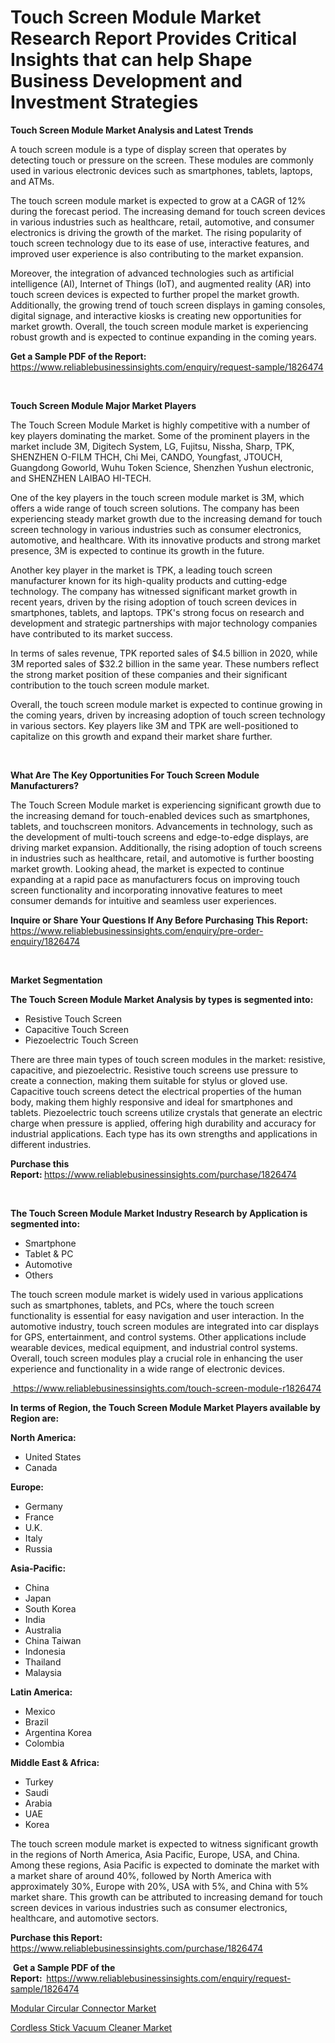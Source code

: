 <p><h1>Touch Screen Module Market Research Report Provides Critical Insights that can help Shape Business Development and Investment Strategies</h1></p><p><strong>Touch Screen Module Market Analysis and Latest Trends</strong></p>
<p><p>A touch screen module is a type of display screen that operates by detecting touch or pressure on the screen. These modules are commonly used in various electronic devices such as smartphones, tablets, laptops, and ATMs.</p><p>The touch screen module market is expected to grow at a CAGR of 12% during the forecast period. The increasing demand for touch screen devices in various industries such as healthcare, retail, automotive, and consumer electronics is driving the growth of the market. The rising popularity of touch screen technology due to its ease of use, interactive features, and improved user experience is also contributing to the market expansion.</p><p>Moreover, the integration of advanced technologies such as artificial intelligence (AI), Internet of Things (IoT), and augmented reality (AR) into touch screen devices is expected to further propel the market growth. Additionally, the growing trend of touch screen displays in gaming consoles, digital signage, and interactive kiosks is creating new opportunities for market growth. Overall, the touch screen module market is experiencing robust growth and is expected to continue expanding in the coming years.</p></p>
<p><strong>Get a Sample PDF of the Report:&nbsp;</strong> <a href="https://www.reliablebusinessinsights.com/enquiry/request-sample/1826474">https://www.reliablebusinessinsights.com/enquiry/request-sample/1826474</a></p>
<p>&nbsp;</p>
<p><strong>Touch Screen Module Major Market Players</strong></p>
<p><p>The Touch Screen Module Market is highly competitive with a number of key players dominating the market. Some of the prominent players in the market include 3M, Digitech System, LG, Fujitsu, Nissha, Sharp, TPK, SHENZHEN O-FILM THCH, Chi Mei, CANDO, Youngfast, JTOUCH, Guangdong Goworld, Wuhu Token Science, Shenzhen Yushun electronic, and SHENZHEN LAIBAO HI-TECH.</p><p>One of the key players in the touch screen module market is 3M, which offers a wide range of touch screen solutions. The company has been experiencing steady market growth due to the increasing demand for touch screen technology in various industries such as consumer electronics, automotive, and healthcare. With its innovative products and strong market presence, 3M is expected to continue its growth in the future.</p><p>Another key player in the market is TPK, a leading touch screen manufacturer known for its high-quality products and cutting-edge technology. The company has witnessed significant market growth in recent years, driven by the rising adoption of touch screen devices in smartphones, tablets, and laptops. TPK's strong focus on research and development and strategic partnerships with major technology companies have contributed to its market success.</p><p>In terms of sales revenue, TPK reported sales of $4.5 billion in 2020, while 3M reported sales of $32.2 billion in the same year. These numbers reflect the strong market position of these companies and their significant contribution to the touch screen module market.</p><p>Overall, the touch screen module market is expected to continue growing in the coming years, driven by increasing adoption of touch screen technology in various sectors. Key players like 3M and TPK are well-positioned to capitalize on this growth and expand their market share further.</p></p>
<p>&nbsp;</p>
<p><strong>What Are The Key Opportunities For Touch Screen Module Manufacturers?</strong></p>
<p><p>The Touch Screen Module market is experiencing significant growth due to the increasing demand for touch-enabled devices such as smartphones, tablets, and touchscreen monitors. Advancements in technology, such as the development of multi-touch screens and edge-to-edge displays, are driving market expansion. Additionally, the rising adoption of touch screens in industries such as healthcare, retail, and automotive is further boosting market growth. Looking ahead, the market is expected to continue expanding at a rapid pace as manufacturers focus on improving touch screen functionality and incorporating innovative features to meet consumer demands for intuitive and seamless user experiences.</p></p>
<p><strong>Inquire or Share Your Questions If Any Before Purchasing This Report:</strong> <a href="https://www.reliablebusinessinsights.com/enquiry/pre-order-enquiry/1826474">https://www.reliablebusinessinsights.com/enquiry/pre-order-enquiry/1826474</a></p>
<p>&nbsp;</p>
<p><strong>Market Segmentation</strong></p>
<p><strong>The Touch Screen Module Market Analysis by types is segmented into:</strong></p>
<p><ul><li>Resistive Touch Screen</li><li>Capacitive Touch Screen</li><li>Piezoelectric Touch Screen</li></ul></p>
<p><p>There are three main types of touch screen modules in the market: resistive, capacitive, and piezoelectric. Resistive touch screens use pressure to create a connection, making them suitable for stylus or gloved use. Capacitive touch screens detect the electrical properties of the human body, making them highly responsive and ideal for smartphones and tablets. Piezoelectric touch screens utilize crystals that generate an electric charge when pressure is applied, offering high durability and accuracy for industrial applications. Each type has its own strengths and applications in different industries.</p></p>
<p><strong>Purchase this Report:&nbsp;</strong><a href="https://www.reliablebusinessinsights.com/purchase/1826474">https://www.reliablebusinessinsights.com/purchase/1826474</a></p>
<p>&nbsp;</p>
<p><strong>The Touch Screen Module Market Industry Research by Application is segmented into:</strong></p>
<p><ul><li>Smartphone</li><li>Tablet & PC</li><li>Automotive</li><li>Others</li></ul></p>
<p><p>The touch screen module market is widely used in various applications such as smartphones, tablets, and PCs, where the touch screen functionality is essential for easy navigation and user interaction. In the automotive industry, touch screen modules are integrated into car displays for GPS, entertainment, and control systems. Other applications include wearable devices, medical equipment, and industrial control systems. Overall, touch screen modules play a crucial role in enhancing the user experience and functionality in a wide range of electronic devices.</p></p>
<p><a href="https://www.reliablebusinessinsights.com/touch-screen-module-r1826474">&nbsp;https://www.reliablebusinessinsights.com/touch-screen-module-r1826474</a></p>
<p><strong>In terms of Region, the Touch Screen Module Market Players available by Region are:</strong></p>
<p>
    <p> <strong> North America: </strong>
        <ul>
            <li>United States</li>
            <li>Canada</li>
        </ul>
        </p> 
    <p> <strong> Europe: </strong>
        <ul>
            <li>Germany</li>
            <li>France</li>
            <li>U.K.</li>
            <li>Italy</li>
            <li>Russia</li>
        </ul>
        </p> 
    <p> <strong> Asia-Pacific: </strong>
        <ul>
            <li>China</li>
            <li>Japan</li>
            <li>South Korea</li>
            <li>India</li>
            <li>Australia</li>
            <li>China Taiwan</li>
            <li>Indonesia</li>
            <li>Thailand</li>
            <li>Malaysia</li>
        </ul>
        </p> 
    <p> <strong> Latin America: </strong>
        <ul>
            <li>Mexico</li>
            <li>Brazil</li>
            <li>Argentina Korea</li>
            <li>Colombia</li>
        </ul>
        </p> 
    <p> <strong> Middle East & Africa: </strong>
        <ul>
            <li>Turkey</li>
            <li>Saudi</li>
            <li>Arabia</li>
            <li>UAE</li>
            <li>Korea</li>
        </ul>
    </p>
    </p>
<p><p>The touch screen module market is expected to witness significant growth in the regions of North America, Asia Pacific, Europe, USA, and China. Among these regions, Asia Pacific is expected to dominate the market with a market share of around 40%, followed by North America with approximately 30%, Europe with 20%, USA with 5%, and China with 5% market share. This growth can be attributed to increasing demand for touch screen devices in various industries such as consumer electronics, healthcare, and automotive sectors.</p></p>
<p><strong>Purchase this Report: </strong><a href="https://www.reliablebusinessinsights.com/purchase/1826474">https://www.reliablebusinessinsights.com/purchase/1826474</a></p>
<p>&nbsp;<strong>Get a Sample PDF of the Report:&nbsp;&nbsp;</strong><a href="https://www.reliablebusinessinsights.com/enquiry/request-sample/1826474">https://www.reliablebusinessinsights.com/enquiry/request-sample/1826474</a></p>
<p><strong></strong></p>
<p><p><a href="https://medium.com/@cloydrenner_30555/modular-circular-connector-market-size-growth-trends-statistics-forecasts-2024-2031-b3464cb12be0">Modular Circular Connector Market</a></p><p><a href="https://github.com/dianemacle6776/Market-Research-Report-List-1/blob/main/cordless-stick-vacuum-cleaner-market.md">Cordless Stick Vacuum Cleaner Market</a></p></p>